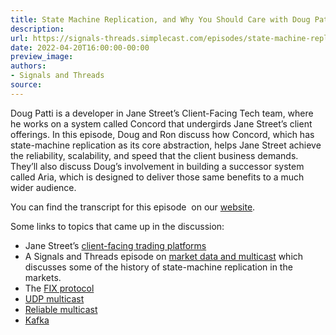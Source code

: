 ```yaml
---
title: State Machine Replication, and Why You Should Care with Doug Patti
description:
url: https://signals-threads.simplecast.com/episodes/state-machine-replication-and-why-you-should-care-with-doug-patti-ddqeDcTw
date: 2022-04-20T16:00:00-00:00
preview_image:
authors:
- Signals and Threads
source:
---
```


<p>Doug Patti is a developer in Jane Street&rsquo;s Client-Facing Tech team, where he works on a system called Concord that undergirds Jane Street&rsquo;s client offerings. In this episode, Doug and Ron discuss how Concord, which has state-machine replication as its core abstraction, helps Jane Street achieve the reliability, scalability, and speed that the client business demands. They&rsquo;ll also discuss Doug&rsquo;s involvement in building a successor system called Aria, which is designed to deliver those same benefits to a much wider audience.</p><p>You can find the transcript for this episode &nbsp;on our <a href="https://signalsandthreads.com/state-machine-replication-and-why-you-should-care" target="_blank">website</a>.</p><p>Some links to topics that came up in the discussion:</p><ul><li>Jane Street&rsquo;s <a href="https://www.janestreet.com/institutional-services/electronic-trading-platforms/">client-facing trading platforms</a></li><li>A Signals and Threads episode on <a href="https://signalsandthreads.com/multicast-and-the-markets/">market data and multicast</a> which discusses some of the history of state-machine replication in the markets.</li><li>The <a href="https://www.investopedia.com/terms/f/financial-information-exchange.asp">FIX protocol</a></li><li><a href="https://en.wikipedia.org/wiki/Multicast">UDP multicast</a></li><li><a href="https://en.wikipedia.org/wiki/Reliable_multicast#:~:text=A%20reliable%20multicast%20is%20any,as%20multi-receiver%20file%20transfer.">Reliable multicast</a></li><li><a href="https://kafka.apache.org/intro">Kafka</a></li></ul>

